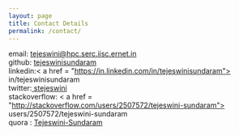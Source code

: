 ```yaml
---
layout: page
title: Contact Details
permalink: /contact/
---
```


email: tejeswini@hpc.serc.iisc.ernet.in </br>
github: <a href = "https://github.com/tejeswinisundaram"> tejeswinisundaram </a> </br>
linkedin:< a href = "https://in.linkedin.com/in/tejeswinisundaram"> in/tejeswinisundaram </a></br>
twitter:<a href = "https://twitter.com/stejeswini"> stejeswini </a></br>
stackoverflow: < a href = "http://stackoverflow.com/users/2507572/tejeswini-sundaram"> users/2507572/tejeswini-sundaram </a> </br>
quora : <a href ="https://www.quora.com/Tejeswini-Sundaram"> Tejeswini-Sundaram </br>

